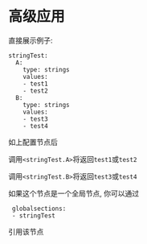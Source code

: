 # 高级应用

​直接展示例子:

```
stringTest:
  A:
    type: strings
    values:
    - test1
    - test2
  B:
    type: strings
    values:
    - test3
    - test4
```

如上配置节点后

调用`<stringTest.A>`将返回`test1`或`test2`

调用`<stringTest.B>`将返回`test3`或`test4`

如果这个节点是一个全局节点, 你可以通过

```
 globalsections:
 - stringTest
```

引用该节点
